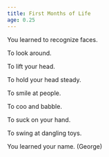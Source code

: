 ```yaml
---
title: First Months of Life
age: 0.25
---
```


You learned to recognize faces. <Mod stat="INTELLIGENCE"></Mod>

To look around. <Mod stat="PERCEPTION"></Mod>

To lift your head. <Mod stat="STRENGTH"></Mod>

To hold your head steady. <Mod stat="STAMINA"></Mod>

To smile at people. <Mod stat="PRESENCE"></Mod>

To coo and babble.  <Mod stat="COMMUNICATION"></Mod>

To suck on your hand. <Mod stat="DEXTERITY"></Mod>

To swing at dangling toys. <Mod stat="QUICKNESS"></Mod>

You learned your name. (George)
